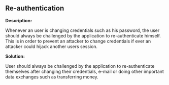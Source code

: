 
Re-authentication
-------

**Description:**

Whenever an user is changing credentials such as his password, the user should always be 
challenged by the application to re-authenticate himself. This is in order to prevent an 
attacker to change credentials if ever an attacker could hijack another users session.


**Solution:**

User should always be challenged by the application to re-authenticate themselves  after 
changing their credentials, e-mail or doing other important data exchanges such as 
transferring money.

	